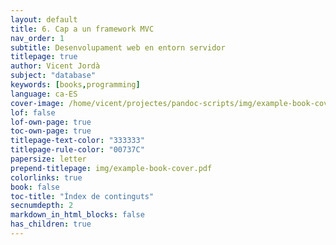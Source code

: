 ```yaml
---
layout: default
title: 6. Cap a un framework MVC
nav_order: 1
subtitle: Desenvolupament web en entorn servidor
titlepage: true
author: Vicent Jordà
subject: "database"
keywords: [books,programming]
language: ca-ES
cover-image: /home/vicent/projectes/pandoc-scripts/img/example-book-cover.png
lof: false
lof-own-page: true
toc-own-page: true
titlepage-text-color: "333333"
titlepage-rule-color: "00737C"
papersize: letter
prepend-titlepage: img/example-book-cover.pdf
colorlinks: true
book: false
toc-title: "Índex de continguts"
secnumdepth: 2
markdown_in_html_blocks: false
has_children: true
---
```


